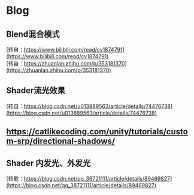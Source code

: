 # Blog
## Blend混合模式
[转自：https://www.bilibili.com/read/cv1874791](https://www.bilibili.com/read/cv1874791)  
[转自：https://zhuanlan.zhihu.com/p/353181370](https://zhuanlan.zhihu.com/p/353181370)
## Shader流光效果
[转自：https://blog.csdn.net/u013889563/article/details/74476738](https://blog.csdn.net/u013889563/article/details/74476738)


## https://catlikecoding.com/unity/tutorials/custom-srp/directional-shadows/  

## Shader 内发光、外发光
[转载：https://blog.csdn.net/qq_38721111/article/details/89469827](https://blog.csdn.net/qq_38721111/article/details/89469827)
